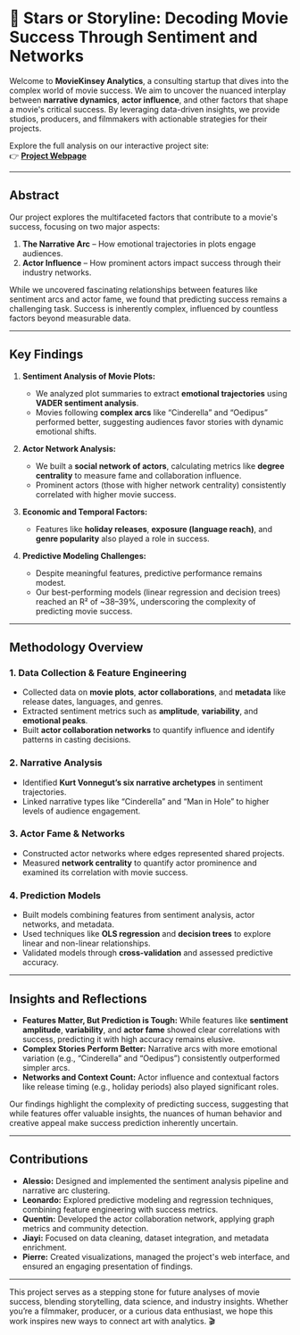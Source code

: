 # 🎥 Stars or Storyline: Decoding Movie Success Through Sentiment and Networks

Welcome to **MovieKinsey Analytics**, a consulting startup that dives into the complex world of movie success. We aim to uncover the nuanced interplay between **narrative dynamics**, **actor influence**, and other factors that shape a movie's critical success. By leveraging data-driven insights, we provide studios, producers, and filmmakers with actionable strategies for their projects.  

Explore the full analysis on our interactive project site:  
👉 **[Project Webpage](https://pierrelts.github.io/ada-template-website/)**  

---

## **Abstract**
Our project explores the multifaceted factors that contribute to a movie's success, focusing on two major aspects:  
1. **The Narrative Arc** – How emotional trajectories in plots engage audiences.  
2. **Actor Influence** – How prominent actors impact success through their industry networks.  

While we uncovered fascinating relationships between features like sentiment arcs and actor fame, we found that predicting success remains a challenging task. Success is inherently complex, influenced by countless factors beyond measurable data.  

---

## **Key Findings**
1. **Sentiment Analysis of Movie Plots:**  
   - We analyzed plot summaries to extract **emotional trajectories** using **VADER sentiment analysis**.  
   - Movies following **complex arcs** like “Cinderella” and “Oedipus” performed better, suggesting audiences favor stories with dynamic emotional shifts.  

2. **Actor Network Analysis:**  
   - We built a **social network of actors**, calculating metrics like **degree centrality** to measure fame and collaboration influence.  
   - Prominent actors (those with higher network centrality) consistently correlated with higher movie success.  

3. **Economic and Temporal Factors:**  
   - Features like **holiday releases**, **exposure (language reach)**, and **genre popularity** also played a role in success.  

4. **Predictive Modeling Challenges:**  
   - Despite meaningful features, predictive performance remains modest.  
   - Our best-performing models (linear regression and decision trees) reached an R² of ~38–39%, underscoring the complexity of predicting movie success.  

---

## **Methodology Overview**
### **1. Data Collection & Feature Engineering**
- Collected data on **movie plots**, **actor collaborations**, and **metadata** like release dates, languages, and genres.  
- Extracted sentiment metrics such as **amplitude**, **variability**, and **emotional peaks**.  
- Built **actor collaboration networks** to quantify influence and identify patterns in casting decisions.  

### **2. Narrative Analysis**
- Identified **Kurt Vonnegut’s six narrative archetypes** in sentiment trajectories.  
- Linked narrative types like “Cinderella” and “Man in Hole” to higher levels of audience engagement.  

### **3. Actor Fame & Networks**
- Constructed actor networks where edges represented shared projects.  
- Measured **network centrality** to quantify actor prominence and examined its correlation with movie success.  

### **4. Prediction Models**
- Built models combining features from sentiment analysis, actor networks, and metadata.  
- Used techniques like **OLS regression** and **decision trees** to explore linear and non-linear relationships.  
- Validated models through **cross-validation** and assessed predictive accuracy.  

---

## **Insights and Reflections**
- **Features Matter, But Prediction is Tough:** While features like **sentiment amplitude**, **variability**, and **actor fame** showed clear correlations with success, predicting it with high accuracy remains elusive.  
- **Complex Stories Perform Better:** Narrative arcs with more emotional variation (e.g., “Cinderella” and “Oedipus”) consistently outperformed simpler arcs.  
- **Networks and Context Count:** Actor influence and contextual factors like release timing (e.g., holiday periods) also played significant roles.  

Our findings highlight the complexity of predicting success, suggesting that while features offer valuable insights, the nuances of human behavior and creative appeal make success prediction inherently uncertain.  

---

## **Contributions**
- **Alessio:** Designed and implemented the sentiment analysis pipeline and narrative arc clustering.  
- **Leonardo:** Explored predictive modeling and regression techniques, combining feature engineering with success metrics.  
- **Quentin:** Developed the actor collaboration network, applying graph metrics and community detection.  
- **Jiayi:** Focused on data cleaning, dataset integration, and metadata enrichment.  
- **Pierre:** Created visualizations, managed the project's web interface, and ensured an engaging presentation of findings.  

---

This project serves as a stepping stone for future analyses of movie success, blending storytelling, data science, and industry insights. Whether you’re a filmmaker, producer, or a curious data enthusiast, we hope this work inspires new ways to connect art with analytics. 🎬  
